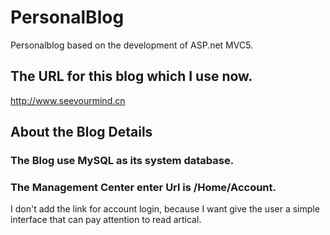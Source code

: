 # PersonalBlog
 Personalblog based on the development of ASP.net MVC5.

## The URL for this blog which I use now.
 http://www.seeyourmind.cn
 
## About the Blog Details
### The Blog use MySQL as its system database.
### The Management Center enter Url is /Home/Account.
I don't add the link for account login, because I want give the user a simple interface that can pay attention to read artical.
